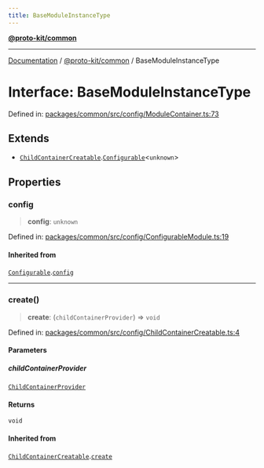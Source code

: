 ```yaml
---
title: BaseModuleInstanceType
---
```


[**@proto-kit/common**](../README.md)

***

[Documentation](../../../README.md) / [@proto-kit/common](../README.md) / BaseModuleInstanceType

# Interface: BaseModuleInstanceType

Defined in: [packages/common/src/config/ModuleContainer.ts:73](https://github.com/proto-kit/framework/blob/4d6b3b6da51b3edee0fbf25ce72c1f59ec61e891/packages/common/src/config/ModuleContainer.ts#L73)

## Extends

- [`ChildContainerCreatable`](ChildContainerCreatable.md).[`Configurable`](Configurable.md)\<`unknown`\>

## Properties

### config

> **config**: `unknown`

Defined in: [packages/common/src/config/ConfigurableModule.ts:19](https://github.com/proto-kit/framework/blob/4d6b3b6da51b3edee0fbf25ce72c1f59ec61e891/packages/common/src/config/ConfigurableModule.ts#L19)

#### Inherited from

[`Configurable`](Configurable.md).[`config`](Configurable.md#config)

***

### create()

> **create**: (`childContainerProvider`) => `void`

Defined in: [packages/common/src/config/ChildContainerCreatable.ts:4](https://github.com/proto-kit/framework/blob/4d6b3b6da51b3edee0fbf25ce72c1f59ec61e891/packages/common/src/config/ChildContainerCreatable.ts#L4)

#### Parameters

##### childContainerProvider

[`ChildContainerProvider`](ChildContainerProvider.md)

#### Returns

`void`

#### Inherited from

[`ChildContainerCreatable`](ChildContainerCreatable.md).[`create`](ChildContainerCreatable.md#create)

